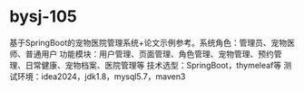 # bysj-105
基于SpringBoot的宠物医院管理系统+论文示例参考。系统角色：管理员、宠物医师、普通用户 功能模块：用户管理、页面管理、角色管理、宠物管理、预约管理、日常健康、宠物档案、医院管理等 技术选型：SpringBoot，thymeleaf等 测试环境：idea2024，jdk1.8，mysql5.7，maven3
